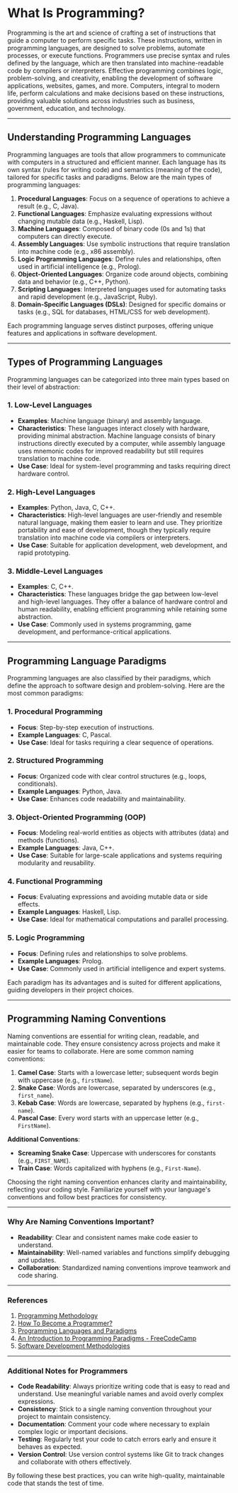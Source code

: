 # What Is Programming?

Programming is the art and science of crafting a set of instructions that guide a computer to perform specific tasks. These instructions, written in programming languages, are designed to solve problems, automate processes, or execute functions. Programmers use precise syntax and rules defined by the language, which are then translated into machine-readable code by compilers or interpreters. Effective programming combines logic, problem-solving, and creativity, enabling the development of software applications, websites, games, and more. Computers, integral to modern life, perform calculations and make decisions based on these instructions, providing valuable solutions across industries such as business, government, education, and technology.

---

## Understanding Programming Languages

Programming languages are tools that allow programmers to communicate with computers in a structured and efficient manner. Each language has its own syntax (rules for writing code) and semantics (meaning of the code), tailored for specific tasks and paradigms. Below are the main types of programming languages:

1. **Procedural Languages**: Focus on a sequence of operations to achieve a result (e.g., C, Java).
2. **Functional Languages**: Emphasize evaluating expressions without changing mutable data (e.g., Haskell, Lisp).
3. **Machine Languages**: Composed of binary code (0s and 1s) that computers can directly execute.
4. **Assembly Languages**: Use symbolic instructions that require translation into machine code (e.g., x86 assembly).
5. **Logic Programming Languages**: Define rules and relationships, often used in artificial intelligence (e.g., Prolog).
6. **Object-Oriented Languages**: Organize code around objects, combining data and behavior (e.g., C++, Python).
7. **Scripting Languages**: Interpreted languages used for automating tasks and rapid development (e.g., JavaScript, Ruby).
8. **Domain-Specific Languages (DSLs)**: Designed for specific domains or tasks (e.g., SQL for databases, HTML/CSS for web development).

Each programming language serves distinct purposes, offering unique features and applications in software development.

---

## Types of Programming Languages

Programming languages can be categorized into three main types based on their level of abstraction:

### **1. Low-Level Languages**

- **Examples**: Machine language (binary) and assembly language.
- **Characteristics**: These languages interact closely with hardware, providing minimal abstraction. Machine language consists of binary instructions directly executed by a computer, while assembly language uses mnemonic codes for improved readability but still requires translation to machine code.
- **Use Case**: Ideal for system-level programming and tasks requiring direct hardware control.

### **2. High-Level Languages**

- **Examples**: Python, Java, C, C++.
- **Characteristics**: High-level languages are user-friendly and resemble natural language, making them easier to learn and use. They prioritize portability and ease of development, though they typically require translation into machine code via compilers or interpreters.
- **Use Case**: Suitable for application development, web development, and rapid prototyping.

### **3. Middle-Level Languages**

- **Examples**: C, C++.
- **Characteristics**: These languages bridge the gap between low-level and high-level languages. They offer a balance of hardware control and human readability, enabling efficient programming while retaining some abstraction.
- **Use Case**: Commonly used in systems programming, game development, and performance-critical applications.

---

## Programming Language Paradigms

Programming languages are also classified by their paradigms, which define the approach to software design and problem-solving. Here are the most common paradigms:

### **1. Procedural Programming**

- **Focus**: Step-by-step execution of instructions.
- **Example Languages**: C, Pascal.
- **Use Case**: Ideal for tasks requiring a clear sequence of operations.

### **2. Structured Programming**

- **Focus**: Organized code with clear control structures (e.g., loops, conditionals).
- **Example Languages**: Python, Java.
- **Use Case**: Enhances code readability and maintainability.

### **3. Object-Oriented Programming (OOP)**

- **Focus**: Modeling real-world entities as objects with attributes (data) and methods (functions).
- **Example Languages**: Java, C++.
- **Use Case**: Suitable for large-scale applications and systems requiring modularity and reusability.

### **4. Functional Programming**

- **Focus**: Evaluating expressions and avoiding mutable data or side effects.
- **Example Languages**: Haskell, Lisp.
- **Use Case**: Ideal for mathematical computations and parallel processing.

### **5. Logic Programming**

- **Focus**: Defining rules and relationships to solve problems.
- **Example Languages**: Prolog.
- **Use Case**: Commonly used in artificial intelligence and expert systems.

Each paradigm has its advantages and is suited for different applications, guiding developers in their project choices.

---

## Programming Naming Conventions

Naming conventions are essential for writing clean, readable, and maintainable code. They ensure consistency across projects and make it easier for teams to collaborate. Here are some common naming conventions:

1. **Camel Case**: Starts with a lowercase letter; subsequent words begin with uppercase (e.g., `firstName`).
2. **Snake Case**: Words are lowercase, separated by underscores (e.g., `first_name`).
3. **Kebab Case**: Words are lowercase, separated by hyphens (e.g., `first-name`).
4. **Pascal Case**: Every word starts with an uppercase letter (e.g., `FirstName`).

**Additional Conventions**:

- **Screaming Snake Case**: Uppercase with underscores for constants (e.g., `FIRST_NAME`).
- **Train Case**: Words capitalized with hyphens (e.g., `First-Name`).

Choosing the right naming convention enhances clarity and maintainability, reflecting your coding style. Familiarize yourself with your language's conventions and follow best practices for consistency.

---

### **Why Are Naming Conventions Important?**

- **Readability**: Clear and consistent names make code easier to understand.
- **Maintainability**: Well-named variables and functions simplify debugging and updates.
- **Collaboration**: Standardized naming conventions improve teamwork and code sharing.

---

### **References**

1. [Programming Methodology](https://www.toppr.com/guides/computer-science/programming-methodology/general-concepts-of-programming-methodology/)
2. [How To Become a Programmer?](https://www.simplilearn.com/how-to-become-programmer-article)
3. [Programming Languages and Paradigms](https://unixdigest.com/articles/programming-languages-and-programming-paradigms.html)
4. [An Introduction to Programming Paradigms - FreeCodeCamp](https://www.freecodecamp.org/news/an-introduction-to-programming-paradigms/)
5. [Software Development Methodologies](https://ddi-dev.com/blog/programming/7-best-software-development-methodologies-pros-and-cons/)

---

### **Additional Notes for Programmers**

- **Code Readability**: Always prioritize writing code that is easy to read and understand. Use meaningful variable names and avoid overly complex expressions.
- **Consistency**: Stick to a single naming convention throughout your project to maintain consistency.
- **Documentation**: Comment your code where necessary to explain complex logic or important decisions.
- **Testing**: Regularly test your code to catch errors early and ensure it behaves as expected.
- **Version Control**: Use version control systems like Git to track changes and collaborate with others effectively.

By following these best practices, you can write high-quality, maintainable code that stands the test of time.
